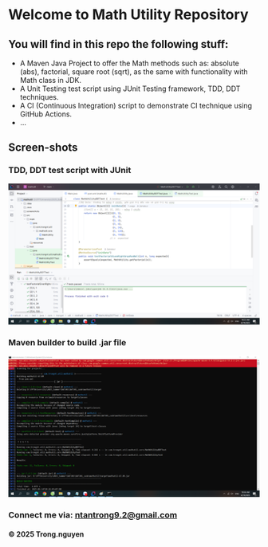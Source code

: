 # Welcome to Math Utility Repository

## You will find in this repo the following stuff:

* A Maven Java Project to offer the Math methods such
as: absolute (abs), factorial, square root (sqrt),
as the same with functionality with Math class in
JDK.
* A Unit Testing test script using JUnit Testing 
framework, TDD, DDT techniques.
* A CI (Continuous Integration) script to demonstrate
CI technique using GitHub Actions.
* ...

## Screen-shots

### TDD, DDT test script with JUnit
![TDD, DDT with JUnit](https://github.com/2amateur/mathutil/blob/main/screenshots/JUnit%20with%20TDD%20DDT.png)

### Maven builder to build .jar file
![Maven builder](https://github.com/2amateur/mathutil/blob/main/screenshots/Maven%20Builder.png)

### Connect me via: ntantrong9.2@gmail.com


#### &#169; 2025 Trong.nguyen
